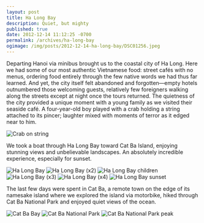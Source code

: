 ```yaml
---
layout: post
title: Ha Long Bay
description: Quiet, but mighty
published: true
date: 2012-12-14 11:12:25 -0700
permalink: /archives/ha-long-bay
ogimage: /img/posts/2012-12-14-ha-long-bay/DSC01256.jpeg
---
```

Departing Hanoi via minibus brought us to the coastal city of Ha Long. Here we had some of our most authentic Vietnamese food: street cafés with no menus, ordering food entirely through the few native words we had thus far learned. And yet, the city itself felt abandoned and forgotten—empty hotels outnumbered those welcoming guests, relatively few foreigners walking along the streets except at night once the tours returned. The quietness of the city provided a unique moment with a young family as we visited their seaside café. A four-year-old boy played with a crab holding a string attached to its pincer; laughter mixed with moments of terror as it edged near to him.

![Crab on string][1]

We took a boat through Ha Long Bay toward Cat Ba Island, enjoying stunning views and unbelievable landscapes. An absolutely incredible experience, especially for sunset.

![Ha Long Bay][2]
![Ha Long Bay (x2)][3]
![Ha Long Bay children][4]
![Ha Long Bay (x3)][5]
![Ha Long Bay (x4)][6]
![Ha Long Bay sunset][7]

The last few days were spent in Cat Ba, a remote town on the edge of its namesake island where we explored the island via motorbike, hiked through Cat Ba National Park and enjoyed quiet views of the ocean.

![Cat Ba Bay][8]
![Cat Ba National Park][9]
![Cat Ba National Park peak][10]

[1]: /img/posts/2012-12-14-ha-long-bay/DSC01120.jpeg
[2]: /img/posts/2012-12-14-ha-long-bay/DSC01232.jpeg
[3]: /img/posts/2012-12-14-ha-long-bay/DSC01236.jpeg
[4]: /img/posts/2012-12-14-ha-long-bay/DSC01256.jpeg
[5]: /img/posts/2012-12-14-ha-long-bay/DSC01261.jpeg
[6]: /img/posts/2012-12-14-ha-long-bay/DSC01265.jpeg
[7]: /img/posts/2012-12-14-ha-long-bay/DSC01303.jpeg
[8]: /img/posts/2012-12-14-ha-long-bay/DSC01337.jpeg
[9]: /img/posts/2012-12-14-ha-long-bay/DSC01343.jpeg
[10]: /img/posts/2012-12-14-ha-long-bay/DSC01350.jpeg